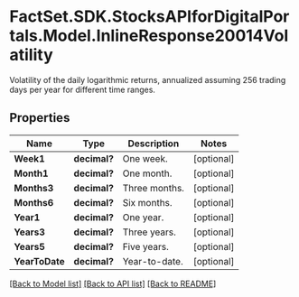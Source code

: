 # FactSet.SDK.StocksAPIforDigitalPortals.Model.InlineResponse20014Volatility
Volatility of the daily logarithmic returns, annualized assuming 256 trading days per year for different time ranges.

## Properties

Name | Type | Description | Notes
------------ | ------------- | ------------- | -------------
**Week1** | **decimal?** | One week. | [optional] 
**Month1** | **decimal?** | One month. | [optional] 
**Months3** | **decimal?** | Three months. | [optional] 
**Months6** | **decimal?** | Six months. | [optional] 
**Year1** | **decimal?** | One year. | [optional] 
**Years3** | **decimal?** | Three years. | [optional] 
**Years5** | **decimal?** | Five years. | [optional] 
**YearToDate** | **decimal?** | Year-to-date. | [optional] 

[[Back to Model list]](../README.md#documentation-for-models) [[Back to API list]](../README.md#documentation-for-api-endpoints) [[Back to README]](../README.md)

